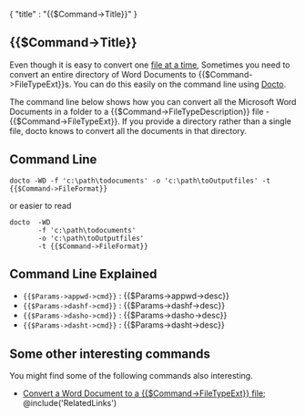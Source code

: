 {
    "title" : "{{$Command->Title}}" 
}

{{$Command->Title}}         
-

Even though it is easy to convert one [file at a time](ConvertDocToFile{{$Command->FileTypeExt}}.md), Sometimes you need to convert an entire directory of Word Documents to {{$Command->FileTypeExt}}s.  You can do this easily on the command line using [Docto](https://github.com/tobya/docto). 

The command line below shows how you can convert all the Microsoft Word Documents in a folder to a {{$Command->FileTypeDescription}} file - {{$Command->FileTypeExt}}.  If you provide a directory rather than a single file, docto knows to convert all the documents in that directory.

Command Line 
-

 ````
 docto -WD -f 'c:\path\todocuments' -o 'c:\path\toOutputfiles' -t {{$Command->FileFormat}}
 ````
 or easier to read
 ````
 docto  -WD 
        -f 'c:\path\todocuments' 
        -o 'c:\path\toOutputfiles' 
        -t {{$Command->FileFormat}}
 ````

Command Line Explained 
-

 - `{{$Params->appwd->cmd}}` :  {{$Params->appwd->desc}}
 - `{{$Params->dashf->cmd}}` :  {{$Params->dashf->desc}} 
 - `{{$Params->dasho->cmd}}` :  {{$Params->dasho->desc}}
 - `{{$Params->dasht->cmd}}` :  {{$Params->dasht->desc}}




Some other interesting commands
-

You might find some of the following commands also interesting.

- [Convert a Word Document to a {{$Command->FileTypeExt}} file](ConvertDocToFile{{$Command->FileTypeExt}}.md);
@include('RelatedLinks') 

